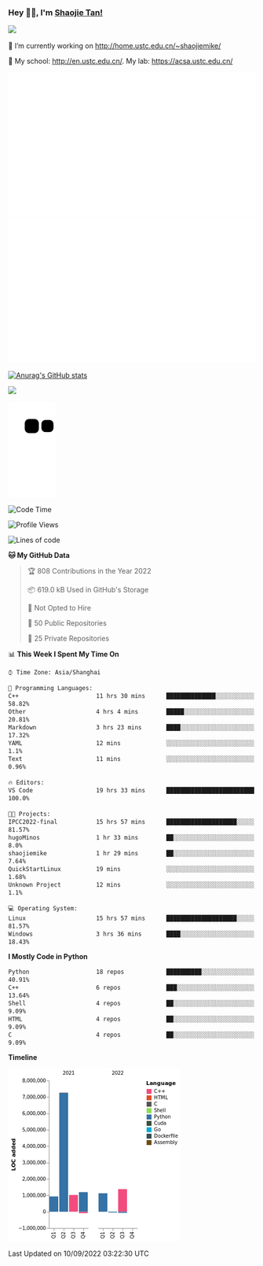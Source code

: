 

<!--
**Kirrito-k423/Kirrito-k423** is a ✨ _special_ ✨ repository because its `README.md` (this file) appears on your GitHub profile.

Here are some ideas to get you started:

- 🔭 I’m currently working on ...
- 🌱 I’m currently learning ...
- 👯 I’m looking to collaborate on ...
- 🤔 I’m looking for help with ...
- 💬 Ask me about ...
- 📫 How to reach me: ...
- 😄 Pronouns: ...
- ⚡ Fun fact: ...
-->
### Hey 👋🏽, I'm [Shaojie Tan!](http://home.ustc.edu.cn/~shaojiemike/about)

![](https://visitor-badge.glitch.me/badge?page_id=Kirrito-k423.Kirrito-k423)

🔭 I’m currently working on http://home.ustc.edu.cn/~shaojiemike/

👯 My school: http://en.ustc.edu.cn/. My lab: https://acsa.ustc.edu.cn/

![](https://github.com/Kirrito-k423/github-stats/blob/master/generated/overview.svg)
![](https://github.com/Kirrito-k423/github-stats/blob/master/generated/languages.svg)

[![Anurag's GitHub stats](https://github-readme-stats.vercel.app/api?username=Kirrito-k423&theme=flag-india&show_icons=true&hide=stars,prs,issues,contribs)](https://github.com/anuraghazra/github-readme-stats)

![](https://github-profile-summary-cards.vercel.app/api/cards/profile-details?username=Kirrito-k423&theme=vue)

![snake gif](https://github.com/Kirrito-k423/Kirrito-k423/blob/output/github-contribution-grid-snake.svg)

<!--START_SECTION:waka-->
![Code Time](http://img.shields.io/badge/Code%20Time-503%20hrs%2018%20mins-blue)

![Profile Views](http://img.shields.io/badge/Profile%20Views-1-blue)

![Lines of code](https://img.shields.io/badge/From%20Hello%20World%20I%27ve%20Written-13%20Million%20lines%20of%20code-blue)

**🐱 My GitHub Data** 

> 🏆 808 Contributions in the Year 2022
 > 
> 📦 619.0 kB Used in GitHub's Storage 
 > 
> 🚫 Not Opted to Hire
 > 
> 📜 50 Public Repositories 
 > 
> 🔑 25 Private Repositories  
 > 
📊 **This Week I Spent My Time On** 

```text
⌚︎ Time Zone: Asia/Shanghai

💬 Programming Languages: 
C++                      11 hrs 30 mins      ██████████████░░░░░░░░░░░   58.82% 
Other                    4 hrs 4 mins        █████░░░░░░░░░░░░░░░░░░░░   20.81% 
Markdown                 3 hrs 23 mins       ████░░░░░░░░░░░░░░░░░░░░░   17.32% 
YAML                     12 mins             ░░░░░░░░░░░░░░░░░░░░░░░░░   1.1% 
Text                     11 mins             ░░░░░░░░░░░░░░░░░░░░░░░░░   0.96%

🔥 Editors: 
VS Code                  19 hrs 33 mins      █████████████████████████   100.0%

🐱‍💻 Projects: 
IPCC2022-final           15 hrs 57 mins      ████████████████████░░░░░   81.57% 
hugoMinos                1 hr 33 mins        ██░░░░░░░░░░░░░░░░░░░░░░░   8.0% 
shaojiemike              1 hr 29 mins        ██░░░░░░░░░░░░░░░░░░░░░░░   7.64% 
QuickStartLinux          19 mins             ░░░░░░░░░░░░░░░░░░░░░░░░░   1.68% 
Unknown Project          12 mins             ░░░░░░░░░░░░░░░░░░░░░░░░░   1.1%

💻 Operating System: 
Linux                    15 hrs 57 mins      ████████████████████░░░░░   81.57% 
Windows                  3 hrs 36 mins       ████░░░░░░░░░░░░░░░░░░░░░   18.43%

```

**I Mostly Code in Python** 

```text
Python                   18 repos            ██████████░░░░░░░░░░░░░░░   40.91% 
C++                      6 repos             ███░░░░░░░░░░░░░░░░░░░░░░   13.64% 
Shell                    4 repos             ██░░░░░░░░░░░░░░░░░░░░░░░   9.09% 
HTML                     4 repos             ██░░░░░░░░░░░░░░░░░░░░░░░   9.09% 
C                        4 repos             ██░░░░░░░░░░░░░░░░░░░░░░░   9.09%

```


**Timeline**

![Chart not found](https://raw.githubusercontent.com/Kirrito-k423/Kirrito-k423/main/charts/bar_graph.png) 


 Last Updated on 10/09/2022 03:22:30 UTC
<!--END_SECTION:waka-->

